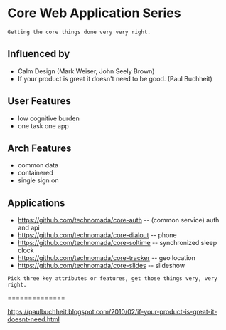 # Core Web Application Series

`Getting the core things done very very right.`

## Influenced by
- Calm Design (Mark Weiser, John Seely Brown)
- If your product is great it doesn't need to be good. (Paul Buchheit)

## User Features
- low cognitive burden
- one task one app

## Arch Features
- common data
- containered
- single sign on

## Applications

- https://github.com/technomada/core-auth -- (common service) auth and api
- https://github.com/technomada/core-dialout -- phone
- https://github.com/technomada/core-soltime -- synchronized sleep clock
- https://github.com/technomada/core-tracker -- geo location
- https://github.com/technomada/core-slides -- slideshow

`Pick three key attributes or features, get those things very, very right.`

==============

https://paulbuchheit.blogspot.com/2010/02/if-your-product-is-great-it-doesnt-need.html

